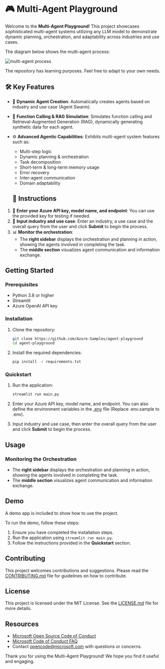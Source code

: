 # 🎮 Multi-Agent Playground

Welcome to the **Multi-Agent Playground**! This project showcases sophisticated multi-agent systems utilizing any LLM model to demonstrate dynamic planning, orchestration, and adaptability across industries and use cases.

The diagram below shows the multi-agent process:

![multi-agent process](agent_anim_v2.gif)

The repository has learning purposes. Feel free to adapt to your own needs.

## 🛠️ Key Features

- 🔄 **Dynamic Agent Creation**: Automatically creates agents based on industry and use case (Agent Swarm).
- 📡 **Function Calling & RAG Simulation**: Simulates function calling and Retrieval-Augmented Generation (RAG), dynamically generating synthetic data for each agent.
- ⚙️ **Advanced Agentic Capabilities**: Exhibits multi-agent system features such as:
  - Multi-step logic
  - Dynamic planning & orchestration
  - Task decomposition
  - Short-term & long-term memory usage
  - Error recovery
  - Inter-agent communication
  - Domain adaptability

  ## 📝 Instructions</span>

1. 🔑 **Enter your Azure API key, model name, and endpoint**: You can use the provided key for testing if needed.
2. 🏢 **Input industry and use case**: Enter an industry, a use case and the overall query from the user and click **Submit** to begin the process.
3. 📊 **Monitor the orchestration**: 
   - The **right sidebar** displays the orchestration and planning in action, showing the agents involved in completing the task.
   - The **middle section** visualizes agent communication and information exchange.

## Getting Started

### Prerequisites

- Python 3.8 or higher
- Streamlit
- Azure OpenAI API key

### Installation

1. Clone the repository:
    ```sh
    git clone https://github.com/Azure-Samples/agent-playground
    cd agent-playground
    ```

2. Install the required dependencies:
    ```sh
    pip install -r requirements.txt
    ```

### Quickstart

1. Run the application:
    ```sh
    streamlit run main.py
    ```

2. Enter your Azure API key, model name, and endpoint. You can also define the environment variables in the [.env](.env.sample) file (Replace .env.sample to .env).

3. Input industry and use case, then enter the overall query from the user and click **Submit** to begin the process.

## Usage

### Monitoring the Orchestration

- The **right sidebar** displays the orchestration and planning in action, showing the agents involved in completing the task.
- The **middle section** visualizes agent communication and information exchange.

## Demo

A demo app is included to show how to use the project.

To run the demo, follow these steps:

1. Ensure you have completed the installation steps.
2. Run the application using `streamlit run main.py`.
3. Follow the instructions provided in the **Quickstart** section.

## Contributing

This project welcomes contributions and suggestions. Please read the [CONTRIBUTING.md](http://_vscodecontentref_/0) file for guidelines on how to contribute.

## License

This project is licensed under the MIT License. See the [LICENSE.md](http://_vscodecontentref_/1) file for more details.

## Resources

- [Microsoft Open Source Code of Conduct](https://opensource.microsoft.com/codeofconduct/)
- [Microsoft Code of Conduct FAQ](https://opensource.microsoft.com/codeofconduct/faq/)
- Contact [opencode@microsoft.com](mailto:opencode@microsoft.com) with questions or concerns.

Thank you for using the Multi-Agent Playground! We hope you find it useful and engaging.
